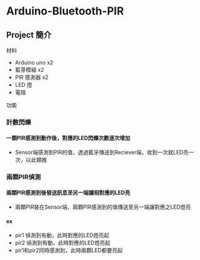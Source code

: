 # Arduino-Bluetooth-PIR
## Project 簡介
材料
* Arduino uno x2
* 藍芽模組 x2
* PIR 感測器 x2
* LED 燈
* 電阻

功能
### 計數閃爍
#### 一顆PIR感測到動作後，對應的LED閃爍次數逐次增加
 * Sensor端感測到PIR的值，透過藍牙傳送到Reciever端，收到一次就LED亮一次，以此類推

### 兩顆PIR偵測
#### 兩顆PIR感測到後發送訊息至另一端讓相對應的LED亮
 * 兩顆PIR裝在Sensor端，兩顆PIR感測到的值傳送至另一端讓對應之LED燈亮
#### ex
 * pir1 偵測到有動，此時對應的LED燈亮起
 * pir2 偵測到有動，此時對應的LED燈亮起
 * pir1和pir2同時感測到，此時兩顆LED都要亮起
